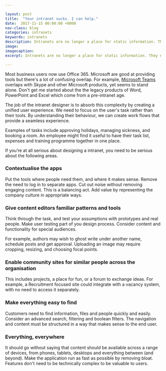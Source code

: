 ```yaml
---

layout: post
title:  "Your intranet sucks. I can help."
date:  2017-11-15 00:00:00 +0000
nav-class: blog
categories: intranets
keywords: intranets
description: Intranets are no longer a place for static information. They exist to help customers do their job—a hub of productivity as well as knowledge.
image:
imagecaption: 
excerpt: Intranets are no longer a place for static information. They exist to help customers do their job—a hub of productivity as well as knowledge.

---
```


Most business users now use Office 365. Microsoft are good at providing tools but there's a lot of confusing overlap. For example, [Microsoft Teams](https://products.office.com/en-us/microsoft-teams/group-chat-software) overlaps with Skype and other Microsoft products, yet seems to stand alone. Don't get me started about the the legacy products of Word, PowerPoint and Excel which come from a pre-intranet age.

The job of the intranet designer is to absorb this complexity by creating a unified user experience. We need to focus on the user's task rather than their tools. By understanding their behaviour, we can create work flows that provide a seamless experience.

Examples of tasks include approving holidays, managing sickness, and booking a room. An employee might find it useful to have their task list, expenses and training programme together in one place.

If you’re at all serious about designing a intranet, you need to be serious about the following areas.

### Contextualise the apps

Put the tools where people need them, and where it makes sense. Remove the need to log in to separate apps. Cut out noise without removing engaging content. This is a balancing act. Add value by representing the company culture in appropriate ways.

### Give content editors familiar patterns and tools

Think through the task, and test your assumptions with prototypes and real people. Make user testing part of you design process. Consider content and functionality for special audiences.

For example, authors may wish to ghost write under another name, schedule posts and get approval. Uploading an image may require cropping, resizing, and choosing focal points.

### Enable community sites for similar people across the organisation

This includes projects, a place for fun, or a forum to exchange ideas. For example, a Recruitment focused site could integrate with a vacancy system, with no need to access it separately. 

### Make everything easy to find

Customers need to find information, files and people quickly and easily. Consider an advanced search, filtering and boolean filters. The navigation and content must be structured in a way that makes sense to the end user.

### Everything, everywhere

It should go without saying that content should be available across a range of devices, from phones, tablets, desktops and everything between (and beyond). Make the application run as fast as possible by removing bloat. Features don't need to be technically complex to be valuable to users.
